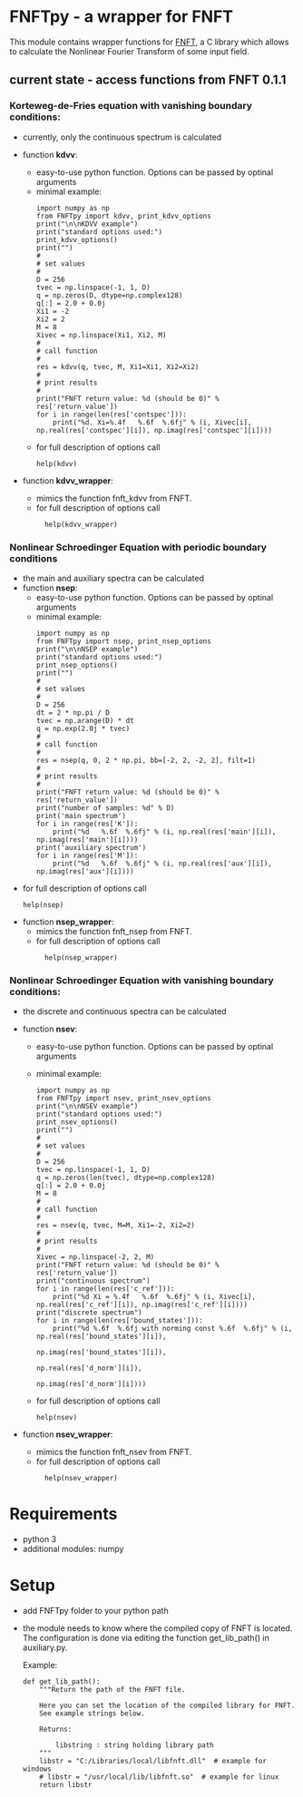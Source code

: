 # FNFTpy - a wrapper for FNFT

This module contains wrapper functions for [FNFT](https://github.com/FastNFT), a C library which allows to calculate
the Nonlinear Fourier Transform of some input field.

## current state - access functions from FNFT 0.1.1


### Korteweg-de-Fries equation with vanishing boundary conditions:
  * currently, only the continuous spectrum is calculated
  * function **kdvv**: 
    * easy-to-use python function. Options can be passed by optinal arguments 
    * minimal example:
        ```
        import numpy as np
        from FNFTpy import kdvv, print_kdvv_options
        print("\n\nKDVV example")
        print("standard options used:")
        print_kdvv_options()
        print("")
        #
        # set values
        #
        D = 256
        tvec = np.linspace(-1, 1, D)
        q = np.zeros(D, dtype=np.complex128)
        q[:] = 2.0 + 0.0j
        Xi1 = -2
        Xi2 = 2
        M = 8
        Xivec = np.linspace(Xi1, Xi2, M)
        #
        # call function
        #
        res = kdvv(q, tvec, M, Xi1=Xi1, Xi2=Xi2)
        #
        # print results
        #
        print("FNFT return value: %d (should be 0)" % res['return_value'])
        for i in range(len(res['contspec'])):
            print("%d. Xi=%.4f   %.6f  %.6fj" % (i, Xivec[i], np.real(res['contspec'][i]), np.imag(res['contspec'][i])))
        ```
    * for full description of options call
        ```
        help(kdvv)
        ```
      
      
  * function **kdvv_wrapper**:
    * mimics the function fnft_kdvv from FNFT.
    * for full description of options call
      ```
        help(kdvv_wrapper)
        ```
      
        
  
### Nonlinear Schroedinger Equation with periodic boundary conditions
  * the main and auxiliary spectra can be calculated
  * function **nsep**: 
    * easy-to-use python function. Options can be passed by optinal arguments 
    * minimal example:
      ```
      import numpy as np
      from FNFTpy import nsep, print_nsep_options
      print("\n\nNSEP example")
      print("standard options used:")
      print_nsep_options()
      print("")
      #
      # set values
      #
      D = 256
      dt = 2 * np.pi / D
      tvec = np.arange(D) * dt
      q = np.exp(2.0j * tvec)
      #
      # call function
      #
      res = nsep(q, 0, 2 * np.pi, bb=[-2, 2, -2, 2], filt=1)
      #
      # print results
      #
      print("FNFT return value: %d (should be 0)" % res['return_value'])
      print("number of samples: %d" % D)
      print('main spectrum')
      for i in range(res['K']):
          print("%d   %.6f  %.6fj" % (i, np.real(res['main'][i]), np.imag(res['main'][i])))
      print('auxiliary spectrum')
      for i in range(res['M']):
          print("%d   %.6f  %.6fj" % (i, np.real(res['aux'][i]), np.imag(res['aux'][i])))

       ```
   * for full description of options call
        ```
        help(nsep)
        ```
  * function **nsep_wrapper**:
    * mimics the function fnft_nsep from FNFT.
    * for full description of options call
      ```
        help(nsep_wrapper)
        ```
     
  
### Nonlinear Schroedinger Equation with vanishing boundary conditions:
  * the discrete and continuous spectra can be calculated
  * function **nsev**:
    * easy-to-use python function. Options can be passed by optinal arguments 
    
    * minimal example:
        ```
        import numpy as np
        from FNFTpy import nsev, print_nsev_options
        print("\n\nNSEV example")
        print("standard options used:")
        print_nsev_options()
        print("")
        #
        # set values
        #
        D = 256
        tvec = np.linspace(-1, 1, D)
        q = np.zeros(len(tvec), dtype=np.complex128)
        q[:] = 2.0 + 0.0j
        M = 8
        #
        # call function
        #
        res = nsev(q, tvec, M=M, Xi1=-2, Xi2=2)
        #
        # print results
        #
        Xivec = np.linspace(-2, 2, M)
        print("FNFT return value: %d (should be 0)" % res['return_value'])
        print("continuous spectrum")
        for i in range(len(res['c_ref'])):
            print("%d Xi = %.4f   %.6f  %.6fj" % (i, Xivec[i], np.real(res['c_ref'][i]), np.imag(res['c_ref'][i])))
        print("discrete spectrum")
        for i in range(len(res['bound_states'])):
            print("%d %.6f  %.6fj with norming const %.6f  %.6fj" % (i, np.real(res['bound_states'][i]),
                                                                 np.imag(res['bound_states'][i]),
                                                                 np.real(res['d_norm'][i]),
                                                                 np.imag(res['d_norm'][i])))
        ```
    * for full description of options call
        ```
        help(nsev)
        ```
        
  * function **nsev_wrapper**:
    * mimics the function fnft_nsev from FNFT.
    * for full description of options call
      ```
        help(nsev_wrapper)
        ```
     
  
  
# Requirements
 * python 3
 * additional modules: numpy 
 
# Setup
 * add FNFTpy folder to your python path
 * the module needs to know where the compiled copy of FNFT is located. 
   The configuration is done via editing the function get_lib_path()
   in auxiliary.py. 
   
   Example:
    ```   
    def get_lib_path():
        """Return the path of the FNFT file.
    
        Here you can set the location of the compiled library for FNFT.
        See example strings below.
    
        Returns:
    
            libstring : string holding library path
        """
        libstr = "C:/Libraries/local/libfnft.dll"  # example for windows
        # libstr = "/usr/local/lib/libfnft.so"  # example for linux
        return libstr
    ```